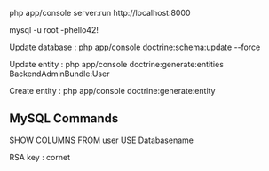 php app/console server:run
http://localhost:8000


mysql -u root -phello42!

Update database :
php app/console doctrine:schema:update --force


Update entity :
php app/console doctrine:generate:entities BackendAdminBundle:User

Create entity : 
php app/console doctrine:generate:entity


## MySQL Commands

SHOW COLUMNS FROM user
USE Databasename


RSA key : cornet